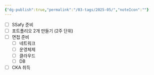 ```yaml
---
{"dg-publish":true,"permalink":"/03-tags/2025-05/","noteIcon":""}
---
```


- [ ] SSafy 준비
- [ ] 포트폴리오 2개 만들기 (2주 단위)
- [ ] 면접 준비
	- [ ] 네트워크
	- [ ] 운영체제
	- [ ] 클라우드
	- [ ] DB
- [ ] CKA 취득